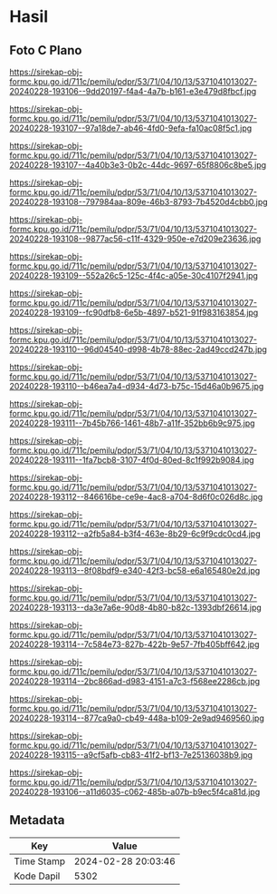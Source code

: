# Hasil

## Foto C Plano

https://sirekap-obj-formc.kpu.go.id/711c/pemilu/pdpr/53/71/04/10/13/5371041013027-20240228-193106--9dd20197-f4a4-4a7b-b161-e3e479d8fbcf.jpg

https://sirekap-obj-formc.kpu.go.id/711c/pemilu/pdpr/53/71/04/10/13/5371041013027-20240228-193107--97a18de7-ab46-4fd0-9efa-fa10ac08f5c1.jpg

https://sirekap-obj-formc.kpu.go.id/711c/pemilu/pdpr/53/71/04/10/13/5371041013027-20240228-193107--4a40b3e3-0b2c-44dc-9697-65f8806c8be5.jpg

https://sirekap-obj-formc.kpu.go.id/711c/pemilu/pdpr/53/71/04/10/13/5371041013027-20240228-193108--797984aa-809e-46b3-8793-7b4520d4cbb0.jpg

https://sirekap-obj-formc.kpu.go.id/711c/pemilu/pdpr/53/71/04/10/13/5371041013027-20240228-193108--9877ac56-c11f-4329-950e-e7d209e23636.jpg

https://sirekap-obj-formc.kpu.go.id/711c/pemilu/pdpr/53/71/04/10/13/5371041013027-20240228-193109--552a26c5-125c-4f4c-a05e-30c4107f2941.jpg

https://sirekap-obj-formc.kpu.go.id/711c/pemilu/pdpr/53/71/04/10/13/5371041013027-20240228-193109--fc90dfb8-6e5b-4897-b521-91f983163854.jpg

https://sirekap-obj-formc.kpu.go.id/711c/pemilu/pdpr/53/71/04/10/13/5371041013027-20240228-193110--96d04540-d998-4b78-88ec-2ad49ccd247b.jpg

https://sirekap-obj-formc.kpu.go.id/711c/pemilu/pdpr/53/71/04/10/13/5371041013027-20240228-193110--b46ea7a4-d934-4d73-b75c-15d46a0b9675.jpg

https://sirekap-obj-formc.kpu.go.id/711c/pemilu/pdpr/53/71/04/10/13/5371041013027-20240228-193111--7b45b766-1461-48b7-a11f-352bb6b9c975.jpg

https://sirekap-obj-formc.kpu.go.id/711c/pemilu/pdpr/53/71/04/10/13/5371041013027-20240228-193111--1fa7bcb8-3107-4f0d-80ed-8c1f992b9084.jpg

https://sirekap-obj-formc.kpu.go.id/711c/pemilu/pdpr/53/71/04/10/13/5371041013027-20240228-193112--846616be-ce9e-4ac8-a704-8d6f0c026d8c.jpg

https://sirekap-obj-formc.kpu.go.id/711c/pemilu/pdpr/53/71/04/10/13/5371041013027-20240228-193112--a2fb5a84-b3f4-463e-8b29-6c9f9cdc0cd4.jpg

https://sirekap-obj-formc.kpu.go.id/711c/pemilu/pdpr/53/71/04/10/13/5371041013027-20240228-193113--8f08bdf9-e340-42f3-bc58-e6a165480e2d.jpg

https://sirekap-obj-formc.kpu.go.id/711c/pemilu/pdpr/53/71/04/10/13/5371041013027-20240228-193113--da3e7a6e-90d8-4b80-b82c-1393dbf26614.jpg

https://sirekap-obj-formc.kpu.go.id/711c/pemilu/pdpr/53/71/04/10/13/5371041013027-20240228-193114--7c584e73-827b-422b-9e57-7fb405bff642.jpg

https://sirekap-obj-formc.kpu.go.id/711c/pemilu/pdpr/53/71/04/10/13/5371041013027-20240228-193114--2bc866ad-d983-4151-a7c3-f568ee2286cb.jpg

https://sirekap-obj-formc.kpu.go.id/711c/pemilu/pdpr/53/71/04/10/13/5371041013027-20240228-193114--877ca9a0-cb49-448a-b109-2e9ad9469560.jpg

https://sirekap-obj-formc.kpu.go.id/711c/pemilu/pdpr/53/71/04/10/13/5371041013027-20240228-193115--a9cf5afb-cb83-41f2-bf13-7e25136038b9.jpg

https://sirekap-obj-formc.kpu.go.id/711c/pemilu/pdpr/53/71/04/10/13/5371041013027-20240228-193106--a11d6035-c062-485b-a07b-b9ec5f4ca81d.jpg


## Metadata

| Key        | Value               |
| ---------- | ------------------- |
| Time Stamp | 2024-02-28 20:03:46 |
| Kode Dapil | 5302                |



